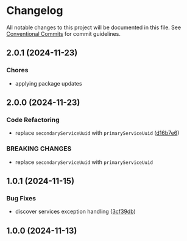 # Changelog

All notable changes to this project will be documented in this file. See [Conventional Commits](https://www.conventionalcommits.org) for commit guidelines.

## 2.0.1 (2024-11-23)

### Chores

* applying package updates

## 2.0.0 (2024-11-23)

### Code Refactoring

* replace `secondaryServiceUuid` with `primaryServiceUuid` ([d16b7e6](https://github.com/tnc1997/flutter-blue-plus/commit/d16b7e6cf017081bf1ec117c800c00de198b8fe8))

### BREAKING CHANGES

* replace `secondaryServiceUuid` with `primaryServiceUuid`

## 1.0.1 (2024-11-15)

### Bug Fixes

* discover services exception handling ([3cf39db](https://github.com/tnc1997/flutter-blue-plus/commit/3cf39dbd0390cf2c9c56865584e79a6739f6b9c1))

## 1.0.0 (2024-11-13)
